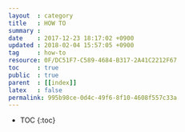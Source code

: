 ```yaml
---
layout  : category
title   : HOW TO
summary :
date    : 2017-12-23 18:17:02 +0900
updated : 2018-02-04 15:57:05 +0900
tag     : how-to
resource: 0F/DC51F7-C589-4684-B317-2A41C2212F67
toc     : true
public  : true
parent  : [[index]]
latex   : false
permalink: 995b98ce-0d4c-49f6-8f10-4608f557c33a
---
```

* TOC
{:toc}


